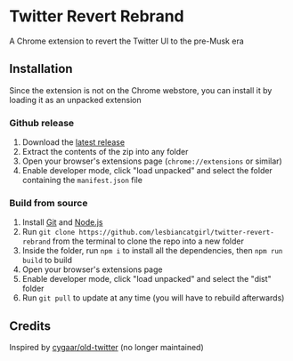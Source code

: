 # Twitter Revert Rebrand

A Chrome extension to revert the Twitter UI to the pre-Musk era

## Installation

Since the extension is not on the Chrome webstore, you can install it by loading it as an unpacked extension

### Github release

1. Download the [latest release](https://github.com/lesbiancatgirl/twitter-revert-rebrand/releases/latest)
2. Extract the contents of the zip into any folder
3. Open your browser's extensions page (`chrome://extensions` or similar)
4. Enable developer mode, click "load unpacked" and select the folder containing the `manifest.json` file

### Build from source

1. Install [Git](https://git-scm.com/downloads) and [Node.js](https://nodejs.org)
2. Run `git clone https://github.com/lesbiancatgirl/twitter-revert-rebrand` from the terminal to clone the repo into a new folder
3. Inside the folder, run `npm i` to install all the dependencies, then `npm run build` to build
4. Open your browser's extensions page
5. Enable developer mode, click "load unpacked" and select the "dist" folder
6. Run `git pull` to update at any time (you will have to rebuild afterwards)

## Credits

Inspired by [cygaar/old-twitter](https://github.com/cygaar/old-twitter) (no longer maintained)

